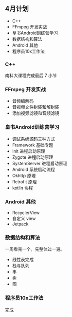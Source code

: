 ## 4月计划

- C++
- FFmpeg 开发实战
- 皇书Android训练营学习
- 数据结构和算法
- Android 其他
- 程序员10x工作法

### C++ 

南科大课程完成最后 7 小节

### FFmpeg 开发实战

- 音频编解码
- 音视频文件封装和解封装
- 添加视频滤镜和音频滤镜

### 皇书Android训练营学习

- 调试系统源码三种方式
- Framework 基础专题
- Init 进程启动原理
- Zygote 进程启动原理
- SystemServer 进程启动原理
- Android 系统启动流程
- Okhttp 原理
- Retrofit 原理
- kotlin 协程

### Android 其他

- RecyclerView
- 自定义 view
- Jetpack


### 数据结构和算法

一周看完一个，先整体过一遍。

- 线性表完成
- 栈与队列
- 串
- 树
- 图

### 程序员10x工作法

完成



